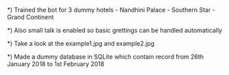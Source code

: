 *) Trained the bot for 3 dummy hotels
	- Nandhini Palace
	- Southern Star
	- Grand Continent

*) Also small talk is enabled so basic grettings can be handled automatically

*) Take a look at the example1.jpg and example2.jpg

*) Made a dummy database in SQLite which contain record from 26th January 2018 to 1st February 2018
